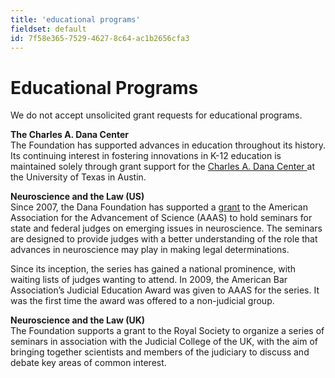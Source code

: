 ```yaml
---
title: 'educational programs'
fieldset: default
id: 7f58e365-7529-4627-8c64-ac1b2656cfa3
---
```

<div id="main_body"> <h1> </h1> <!-- <p id="P4">Lorem ipsum dolor sit amet, consectetur adipisicing elit, sed do eiusmod tempor incididunt ut labore et dolore magna aliqua. Ut enim ad minim veniam, quis nostrud exercitation ullamco laboris nisi ut aliquip ex ea commodo consequat.</p> <h2>This is a subtitle</h2> <p>Lorem ipsum dolor sit amet, consectetur adipiscing elit. Praesent et purus sapien. Praesent neque nibh, tristique vel bibendum vel, tristique nec velit. Duis dolor ipsum, pretium ut tincidunt ac, consequat vitae massa. In hac habitasse platea dictumst. Aliquam elit magna, eleifend a pellentesque eu, volutpat id mauris. Etiam augue nunc, faucibus quis fringilla vel, viverra eget nunc. Ut consectetur aliquam vulputate. Curabitur ac lorem ac est luctus sodales sit amet sit amet lorem. Ut neque arcu, ultrices vitae mollis ac, faucibus quis ipsum. Duis id neque quis tortor pulvinar convallis quis at mauris. Proin at ligula et mi consequat ultricies vel sed nisl.</p> <ul> <li>Lorem ipsum dolor sit amet</li> <li>Lorem ipsum dolor sit amet</li> <li>Lorem ipsum dolor sit amet</li> </ul> <h2>This is a subtitle</h2> <p>Lorem ipsum dolor sit amet, consectetur adipiscing elit. Praesent et purus sapien. Praesent neque nibh, tristique vel bibendum vel, tristique nec velit. Duis dolor ipsum, pretium ut tincidunt ac, consequat vitae massa. In hac habitasse platea dictumst. Aliquam elit magna, eleifend a pellentesque eu, volutpat id mauris. Etiam augue nunc, faucibus quis fringilla vel, viverra eget nunc. Ut consectetur aliquam vulputate. Curabitur ac lorem ac est luctus sodales sit amet sit amet lorem. Ut neque arcu, ultrices vitae mollis ac, faucibus quis ipsum. Duis id neque quis tortor pulvinar convallis quis at mauris. Proin at ligula et mi consequat ultricies vel sed nisl.</p> <ul> <li>Lorem ipsum dolor sit amet</li> <li>Lorem ipsum dolor sit amet</li> <li>Lorem ipsum dolor sit amet</li> </ul> --> <div id="ctl00_ContentPlaceHolder1_cntMainContent"> <h1>Educational Programs</h1> <p><span></span></p> <p><span>We do not accept unsolicited grant requests for educational programs.</span></p> <p><strong><span>The Charles A. Dana Center</span></strong>&nbsp;<br>The Foundation has supported advances in education throughout its history. Its continuing interest in fostering innovations in K-12 education is maintained solely through grant support for the <a href="http://www.utdanacenter.org/">Charles A. Dana Center </a>at the University of Texas in Austin.&nbsp;</p> <p><strong><span>Neuroscience and the Law</span>&nbsp;(US)</strong><br>Since 2007, the Dana Foundation has supported a <a title="grant" href="http://www.aaas.org/page/judicial-seminars-emerging-issues-neuroscience">grant</a> to the American Association for the Advancement of Science (AAAS) to hold seminars for state and federal judges on emerging issues in neuroscience. The seminars are designed to provide judges with a better understanding of the role that advances in neuroscience may play in making legal determinations.&nbsp;</p> <p><span>Since its inception, the series has gained a national prominence, with waiting lists of judges wanting to attend. In 2009, the American Bar Association’s Judicial Education Award was given to AAAS for the series. It was the first time the award was offered to a non-judicial group.</span></p> <p><strong>Neuroscience and the Law (UK)<br></strong>The Foundation supports a grant to the Royal Society to organize a series of seminars in association with the Judicial College of the UK, with the aim of bringing together scientists and members of the judiciary to discuss and debate key areas of common interest.</p> </div> </div>
